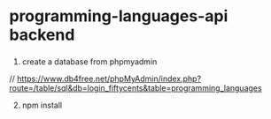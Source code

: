 # programming-languages-api backend

###
1. create a database from phpmyadmin


// https://www.db4free.net/phpMyAdmin/index.php?route=/table/sql&db=login_fiftycents&table=programming_languages

2. npm install
